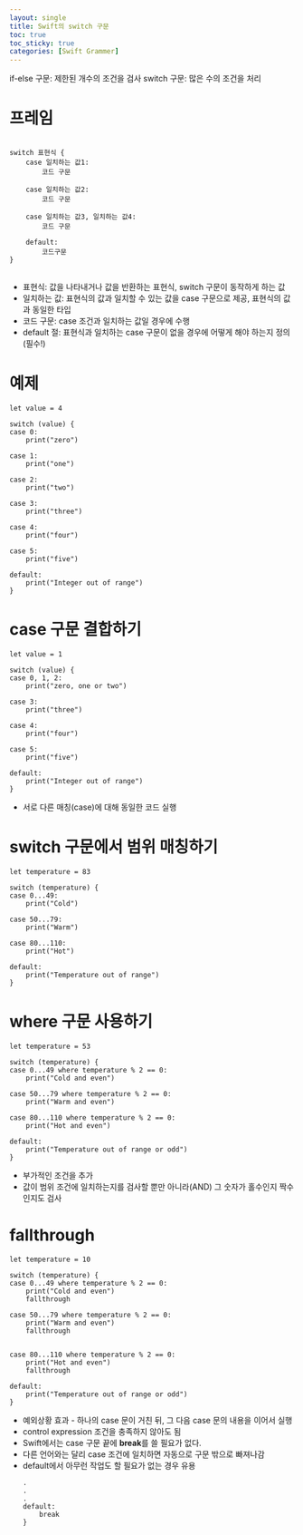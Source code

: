 ```yaml
---
layout: single
title: Swift의 switch 구문
toc: true
toc_sticky: true
categories: [Swift Grammer]
---
```


if-else 구문: 제한된 개수의 조건을 검사
switch 구문: 많은 수의 조건을 처리
 
# 프레임
<pre>
<code>
switch 표현식 {
    case 일치하는 값1:
        코드 구문
    
    case 일치하는 값2:
        코드 구문
 
    case 일치하는 값3, 일치하는 값4:
        코드 구문
    
    default:
        코드구문
}
</code>
</pre>
 
* 표현식: 값을 나타내거나 값을 반환하는 표현식, switch 구문이 동작하게 하는 값
* 일치하는 값: 표현식의 값과 일치할 수 있는 값을 case 구문으로 제공, 표현식의 값과 동일한 타입
* 코드 구문: case 조건과 일치하는 값일 경우에 수행
* default 절: 표현식과 일치하는 case 구문이 없을 경우에 어떻게 해야 하는지 정의(필수!)
 
# 예제
```
let value = 4

switch (value) {
case 0:
    print("zero")

case 1:
    print("one")

case 2:
    print("two")

case 3:
    print("three")

case 4:
    print("four")

case 5:
    print("five")

default:
    print("Integer out of range")
}
```

# case 구문 결합하기
```
let value = 1

switch (value) {
case 0, 1, 2:
    print("zero, one or two")
     
case 3:
    print("three")
     
case 4:
    print("four")
     
case 5:
    print("five")
     
default:
    print("Integer out of range")
}
```
* 서로 다른 매칭(case)에 대해 동일한 코드 실행

# switch 구문에서 범위 매칭하기
```
let temperature = 83

switch (temperature) {
case 0...49:
    print("Cold")

case 50...79:
    print("Warm")

case 80...110:
    print("Hot")

default:
    print("Temperature out of range")
}
```
 
# where 구문 사용하기
```
let temperature = 53

switch (temperature) {
case 0...49 where temperature % 2 == 0:
    print("Cold and even")

case 50...79 where temperature % 2 == 0:
    print("Warm and even")

case 80...110 where temperature % 2 == 0:
    print("Hot and even")

default:
    print("Temperature out of range or odd")
}
```

* 부가적인 조건을 추가
* 값이 범위 조건에 일치하는지를 검사할 뿐만 아니라(AND) 그 숫자가 홀수인지 짝수인지도 검사
 
# fallthrough
```
let temperature = 10

switch (temperature) {
case 0...49 where temperature % 2 == 0:
    print("Cold and even")
    fallthrough

case 50...79 where temperature % 2 == 0:
    print("Warm and even")
    fallthrough
     

case 80...110 where temperature % 2 == 0:
    print("Hot and even")
    fallthrough

default:
    print("Temperature out of range or odd")
}
```

* 예외상황 효과 - 하나의 case 문이 거친 뒤, 그 다음 case 문의 내용을 이어서 실행
 * control expression 조건을 충족하지 않아도 됨
* Swift에서는 case 구문 끝에 **break**를 쓸 필요가 없다.
 * 다른 언어와는 달리 case 조건에 일치하면 자동으로 구문 밖으로 빠져나감
 * default에서 아무런 작업도 할 필요가 없는 경우 유용
     ```
    .
    .
    .
     default:
         break
     }
     ```
 
